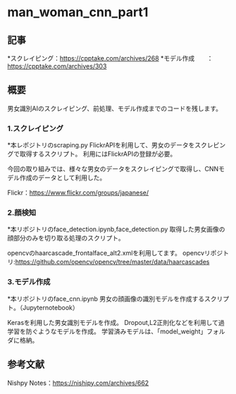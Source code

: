 # man_woman_cnn_part1
## 記事
*スクレイピング：https://cpptake.com/archives/268 *モデル作成　　：https://cpptake.com/archives/303

## 概要
男女識別AIのスクレイピング、前処理、モデル作成までのコードを残します。

### 1.スクレイピング
*本レポジトリのscraping.py FlickrAPIを利用して、男女のデータをスクレピングで取得するスクリプト。 利用にはFlickrAPIの登録が必要。

今回の取り組みでは、様々な男女のデータをスクレイピングで取得し、CNNモデル作成のデータとして利用した。

Flickr：https://www.flickr.com/groups/japanese/

### 2.顔検知
*本リポジトリのface_detection.ipynb,face_detection.py 取得した男女画像の顔部分のみを切り取る処理のスクリプト。

opencvのhaarcascade_frontalface_alt2.xmlを利用してます。 opencvリポジトリ:https://github.com/opencv/opencv/tree/master/data/haarcascades

### 3.モデル作成
*本リポジトリのface_cnn.ipynb 男女の顔画像の識別モデルを作成するスクリプト。（Jupyternotebook）

Kerasを利用した男女識別モデルを作成。 Dropout,L2正則化などを利用して過学習を防ぐようなモデルを作成。 学習済みモデルは、「model_weight」フォルダに格納。

## 参考文献
Nishpy Notes：https://nishipy.com/archives/662
